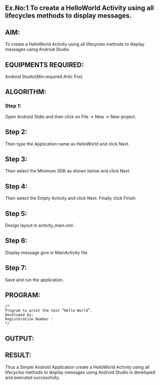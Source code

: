 ## Ex.No:1 To create a HelloWorld Activity using all lifecycles methods to display messages.
## AIM:
To create a HelloWorld Activity using all lifecycles methods to display messages using Android Studio.

## EQUIPMENTS REQUIRED:
Android Studio(Min.required Artic Fox)

## ALGORITHM:
### Step 1: 
Open Android Stdio and then click on File -> New -> New project.

## Step 2:
Then type the Application name as HelloWorld and click Next.

## Step 3:
Then select the Minimum SDK as shown below and click Next.

## Step 4:
Then select the Empty Activity and click Next. Finally click Finish.

## Step 5:
Design layout in activity_main.xml.

## Step 6:
Display message give in MainActivity file.

## Step 7:
Save and run the application.
## PROGRAM:
```
/*
Program to print the text “Hello World”.
Developed by:
Registeration Number :
*/
```
## OUTPUT:
## RESULT:
Thus a Simple Android Application create a HelloWorld Activity using all lifecycles methods to display messages using Android Studio is developed and executed successfully.

